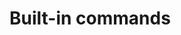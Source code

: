 <!--
/**
 * @name            Built-in commands
 * @namespace       doc.cli
 * @type            Markdown
 * @platform        md
 * @status          stable
 * @menu            Documentation / CLI           /doc/cli/built-in-commands
 *
 * @since           2.0.0
 * @author    Olivier Bossel <olivier.bossel@gmail.com> (https://olivierbossel.com)
 */
-->

<!-- image -->

<!-- header -->
##### 



# Built-in commands

